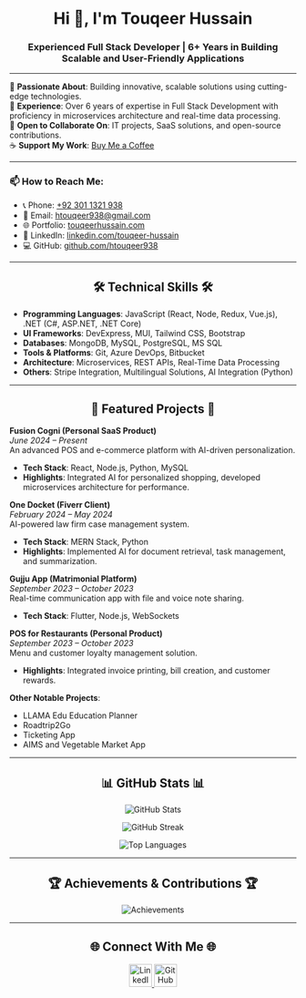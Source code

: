 <h1 align="center">Hi 👋, I'm Touqeer Hussain</h1>
<h3 align="center">Experienced Full Stack Developer | 6+ Years in Building Scalable and User-Friendly Applications</h3>

---

🌱 **Passionate About**: Building innovative, scalable solutions using cutting-edge technologies.  
💼 **Experience**: Over 6 years of expertise in Full Stack Development with proficiency in microservices architecture and real-time data processing.  
💞️ **Open to Collaborate On**: IT projects, SaaS solutions, and open-source contributions.  
☕ **Support My Work**: [Buy Me a Coffee](https://www.buymeacoffee.com/htouqeer938)

---

### 📫 How to Reach Me:
- 📞 Phone: [+92 301 1321 938](tel:+923011321938)
- 📧 Email: [htouqeer938@gmail.com](mailto:htouqeer938@gmail.com)
- 🌐 Portfolio: [touqeerhussain.com](https://touqeer-hussain.vercel.app)
- 💼 LinkedIn: [linkedin.com/touqeer-hussain](https://www.linkedin.com/in/touqeer-hussain-developer)
- 💻 GitHub: [github.com/htouqeer938](https://github.com/htouqeer938)

---

<h2 align="center">🛠️ Technical Skills 🛠️</h2>

- **Programming Languages**: JavaScript (React, Node, Redux, Vue.js), .NET (C#, ASP.NET, .NET Core)
- **UI Frameworks**: DevExpress, MUI, Tailwind CSS, Bootstrap
- **Databases**: MongoDB, MySQL, PostgreSQL, MS SQL
- **Tools & Platforms**: Git, Azure DevOps, Bitbucket
- **Architecture**: Microservices, REST APIs, Real-Time Data Processing
- **Others**: Stripe Integration, Multilingual Solutions, AI Integration (Python)

---

<h2 align="center">🌟 Featured Projects 🌟</h2>

**Fusion Cogni (Personal SaaS Product)**  
*June 2024 – Present*  
An advanced POS and e-commerce platform with AI-driven personalization.  
- **Tech Stack**: React, Node.js, Python, MySQL  
- **Highlights**: Integrated AI for personalized shopping, developed microservices architecture for performance.

**One Docket (Fiverr Client)**  
*February 2024 – May 2024*  
AI-powered law firm case management system.  
- **Tech Stack**: MERN Stack, Python  
- **Highlights**: Implemented AI for document retrieval, task management, and summarization.

**Gujju App (Matrimonial Platform)**  
*September 2023 – October 2023*  
Real-time communication app with file and voice note sharing.  
- **Tech Stack**: Flutter, Node.js, WebSockets

**POS for Restaurants (Personal Product)**  
*September 2023 – October 2023*  
Menu and customer loyalty management solution.  
- **Highlights**: Integrated invoice printing, bill creation, and customer rewards.

**Other Notable Projects**:  
- LLAMA Edu Education Planner  
- Roadtrip2Go  
- Ticketing App  
- AIMS and Vegetable Market App  

---

<h2 align="center">📊 GitHub Stats 📊</h2>

<p align="center">
  <img src="https://github-readme-stats.vercel.app/api?username=htouqeer938&show_icons=true&theme=tokyonight" alt="GitHub Stats">
</p>
<p align="center">
  <img src="https://nirzak-streak-stats.vercel.app/?user=htouqeer938&theme=tokyonight" alt="GitHub Streak">
</p>
<p align="center">
  <img src="https://github-readme-stats.vercel.app/api/top-langs/?username=htouqeer938&layout=compact&theme=tokyonight" alt="Top Languages">
</p>

---

<h2 align="center">🏆 Achievements & Contributions 🏆</h2>
<p align="center">
  <img src="https://github-profile-trophy.vercel.app/?username=htouqeer938&theme=gruvbox&margin-w=15&margin-h=15" alt="Achievements">
</p>

---

<h2 align="center">🌐 Connect With Me 🌐</h2>
<p align="center">
  <a href="https://www.linkedin.com/in/touqeer-hussain-753715228/" target="_blank">
    <img src="https://cdn-icons-png.flaticon.com/512/2504/2504923.png" width="40px" height="40px" alt="LinkedIn">
  </a>
  <a href="https://github.com/htouqeer938" target="_blank">
    <img src="https://cdn-icons-png.flaticon.com/512/25/25231.png" width="40px" height="40px" alt="GitHub">
  </a>
</p>
